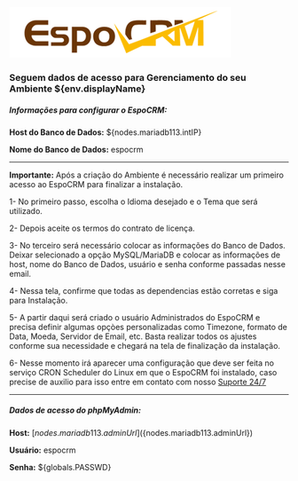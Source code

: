  ![EspoCRM](https://raw.githubusercontent.com/PethersonML/espocrm-marketplace/main/images/espocrm-logo.png)
  
  ### Seguem dados de acesso para Gerenciamento do seu Ambiente ${env.displayName}
  
  
  ##### Informações para configurar o EspoCRM:
  
  **Host do Banco de Dados:** ${nodes.mariadb113.intIP}

  **Nome do Banco de Dados:** espocrm
  
  ---

  **Importante:** Após a criação do Ambiente é necessário realizar um primeiro acesso ao EspoCRM para finalizar a instalação.

  1- No primeiro passo, escolha o Idioma desejado e o Tema que será utilizado.
  
  2- Depois aceite os termos do contrato de licença.
  
  3- No terceiro será necessário colocar as informações do Banco de Dados. Deixar selecionado a opção MySQL/MariaDB e colocar as informações de host, nome do Banco de Dados, usuário e senha conforme passadas nesse email.
  
  4- Nessa tela, confirme que todas as dependencias estão corretas e siga para Instalação.
  
  5- A partir daqui será criado o usuário Administrados do EspoCRM e precisa definir algumas opçòes personalizadas como Timezone, formato de Data, Moeda, Servidor de Email, etc. Basta realizar todos os ajustes conforme sua necessidade e chegará na tela de finalização da instalação.
  
  6- Nesse momento irá aparecer uma configuração que deve ser feita no serviço CRON Scheduler do Linux em que o EspoCRM foi instalado, caso precise de auxilio para isso entre em contato com nosso [Suporte 24/7](https://api.whatsapp.com/message/2HGCCPU36CDMA1?autoload=1&app_absent=0)

  ---

  ##### Dados de acesso do phpMyAdmin:
  
  **Host:** [${nodes.mariadb113.adminUrl}](${nodes.mariadb113.adminUrl})

  **Usu&aacute;rio:** espocrm

  **Senha:** ${globals.PASSWD}

&nbsp;
